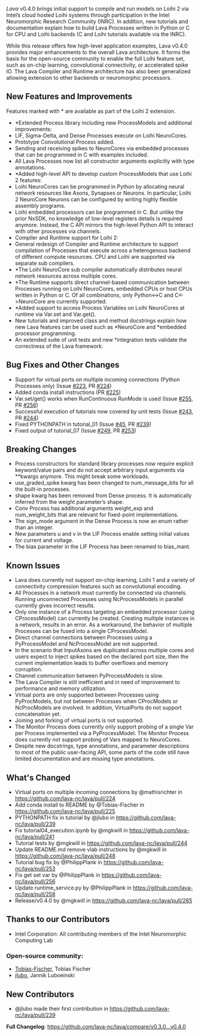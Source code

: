 _Lava_ v0.4.0 brings initial support to compile and run models on Loihi 2 via Intel’s cloud hosted Loihi systems through participation in the Intel Neuromorphic Research Community (INRC). In addition, new tutorials and documentation explain how to build Lava Processes written in Python or C for CPU and Loihi backends (C and Loihi tutorials available via the INRC). 

While this release offers few high-level application examples, Lava v0.4.0 provides major enhancements to the overall Lava architecture. It forms the basis for the open-source community to enable the full Loihi feature set, such as on-chip learning, convolutional connectivity, or accelerated spike IO. The Lava Compiler and Runtime architecture has also been generalized allowing extension to other backends or neuromorphic processors. 

## New Features and Improvements
Features marked with * are available as part of the Loihi 2 extension.
-   *Extended Process library including new ProcessModels and additional improvements:
  -   LIF, Sigma-Delta, and Dense Processes execute on Loihi NeuroCores.
  -   Prototype Convolutional Process added.
  -   Sending and receiving spikes to NeuroCores via embedded processes that can be programmed in C with examples included. 
  -   All Lava Processes now list all constructor arguments explicitly with type annotations. 
-   *Added high-level API to develop custom ProcessModels that use Loihi 2 features:
  -   Loihi NeuroCores can be programmed in Python by allocating neural network resources like Axons, Synapses or Neurons. In particular, Loihi 2 NeuroCore Neurons can be configured by writing highly flexible assembly programs.
  -   Loihi embedded processors can be programmed in C. But unlike the prior NxSDK, no knowledge of low-level registers details is required anymore. Instead, the C API mirrors the high-level Python API to interact with other processes via channels.
-   Compiler and Runtime support for Loihi 2:
  -   General redesign of Compiler and Runtime architecture to support compilation of Processes that execute across a heterogenous backend of different compute resources. CPU and Loihi are supported via separate sub compilers.
  -   *The Loihi NeuroCore sub compiler automatically distributes neural network resources across multiple cores.
  -   *The Runtime supports direct channel-based communication between Processes running on Loihi NeuroCores, embedded CPUs or host CPUs written in Python or C. Of all combinations, only Python<->C and C<->NeuroCore are currently supported.
  -   *Added support to access Process Variables on Loihi NeuroCores at runtime via Var.set and Var.get().
-   New tutorials and improved class and method docstrings explain how new Lava features can be used such as *NeuroCore and *embedded processor programming.
-   An extended suite of unit tests and new *integration tests validate the correctness of the Lava framework.


## Bug Fixes and Other Changes

-   Support for virtual ports on multiple incoming connections (Python Processes only) (Issue [#223](https://github.com/lava-nc/lava/issues/223), PR [#224](https://github.com/lava-nc/lava/pull/224))
-   Added conda install instructions (PR [#225](https://github.com/lava-nc/lava/pull/225))
-   Var.set/get() works when RunContinuous RunMode is used (Issue [#255](https://github.com/lava-nc/lava/issues/255), PR [#256](https://github.com/lava-nc/lava/pull/256)) 
-   Successful execution of tutorials now covered by unit tests (Issue [#243](https://github.com/lava-nc/lava/issues/243), PR [#244](https://github.com/lava-nc/lava/pull/244))
-   Fixed PYTHONPATH in tutorial_01 (Issue [#45](https://github.com/lava-nc/lava/issues/45), PR [#239](https://github.com/lava-nc/lava/pull/239))
-   Fixed output of tutorial_07 (Issue [#249](https://github.com/lava-nc/lava/issues/249), PR [#253](https://github.com/lava-nc/lava/pull/253))

## Breaking Changes

-   Process constructors for standard library processes now require explicit keyword/value pairs and do not accept arbitrary input arguments via **kwargs anymore. This might break some workloads.
-   use_graded_spike kwarg has been changed to num_message_bits for all the built-in processes.
-   shape kwarg has been removed from Dense process. It is automatically inferred from the weight parameter’s shape.
-   Conv Process has additional arguments weight_exp and num_weight_bits that are relevant for fixed-point implementations.
-   The sign_mode argument in the Dense Process is now an enum rather than an integer.
-   New parameters u and v in the LIF Process enable setting initial values for current and voltage.
-   The bias parameter in the LIF Process has been renamed to bias_mant.


## Known Issues

-   Lava does currently not support on-chip learning, Loihi 1 and a variety of connectivity compression features such as convolutional encoding.
-   All Processes in a network must currently be connected via channels. Running unconnected Processes using NcProcessModels in parallel currently gives incorrect results.
-   Only one instance of a Process targeting an embedded processor (using CProcessModel) can currently be created. Creating multiple instances in a network, results in an error. As a workaround, the behavior of multiple Processes can be fused into a single CProcessModel.
-   Direct channel connections between Processes using a PyProcessModel and NcProcessModel are not supported.
-   In the scenario that InputAxons are duplicated across multiple cores and users expect to inject spikes based on the declared port size, then the current implementation leads to buffer overflows and memory corruption.
-   Channel communication between PyProcessModels is slow.
-   The Lava Compiler is still inefficient and in need of improvement to performance and memory utilization.
-   Virtual ports are only supported between Processes using PyProcModels, but not between Processes when CProcModels or NcProcModels are involved. In addition, VirtualPorts do not support concatenation yet.
-   Joining and forking of virtual ports is not supported.
-   The Monitor Process does currently only support probing of a single Var per Process implemented via a PyProcessModel. The Monitor Process does currently not support probing of Vars mapped to NeuroCores.
-   Despite new docstrings, type annotations, and parameter descriptions to most of the public user-facing API, some parts of the code still have limited documentation and are missing type annotations.


## What's Changed
*   Virtual ports on multiple incoming connections by @mathisrichter in https://github.com/lava-nc/lava/pull/224
*   Add conda install to README by @Tobias-Fischer in https://github.com/lava-nc/lava/pull/225
*   PYTHONPATH fix in tutorial by @jlubo in https://github.com/lava-nc/lava/pull/239
*   Fix tutorial04_execution.ipynb by @mgkwill in https://github.com/lava-nc/lava/pull/241
*   Tutorial tests by @mgkwill in https://github.com/lava-nc/lava/pull/244
*   Update README.md remove vlab instructions by @mgkwill in https://github.com/lava-nc/lava/pull/248
*   Tutorial bug fix by @PhilippPlank in https://github.com/lava-nc/lava/pull/253
*   Fix get set var by @PhilippPlank in https://github.com/lava-nc/lava/pull/256
*   Update runtime_service.py by @PhilippPlank in https://github.com/lava-nc/lava/pull/258
*   Release/v0.4.0 by @mgkwill in https://github.com/lava-nc/lava/pull/265

## Thanks to our Contributors

-   Intel Corporation: All contributing members of the Intel Neuromorphic Computing Lab

### Open-source community: 
-   [Tobias-Fischer](https://github.com/Tobias-Fischer), Tobias Fischer 
-   [jlubo](https://github.com/jlubo), Jannik Luboeinski

## New Contributors
*  @jlubo made their first contribution in https://github.com/lava-nc/lava/pull/239

**Full Changelog**: https://github.com/lava-nc/lava/compare/v0.3.0...v0.4.0
